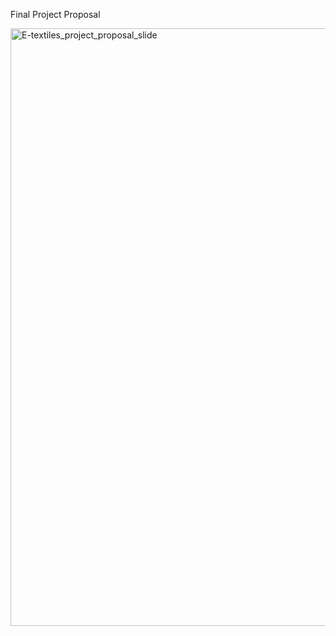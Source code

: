 Final Project Proposal

<img width="956" alt="E-textiles_project_proposal_slide" src="https://user-images.githubusercontent.com/124649732/234170498-9fceac98-5a7a-4133-9e02-116a381eb221.png">
